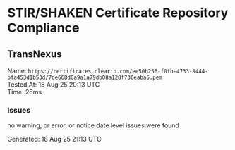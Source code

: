 # STIR/SHAKEN Certificate Repository Compliance

## TransNexus

Name: `https://certificates.clearip.com/ee50b256-f0fb-4733-8444-bfa453d1b53d/7de668d0a9a1a79db08a128f736eaba6.pem`\
Tested At: 18 Aug 25 20:13 UTC\
Time: 26ms

### Issues

no warning, or error, or notice date level issues were found

Generated: 18 Aug 25 21:13 UTC
